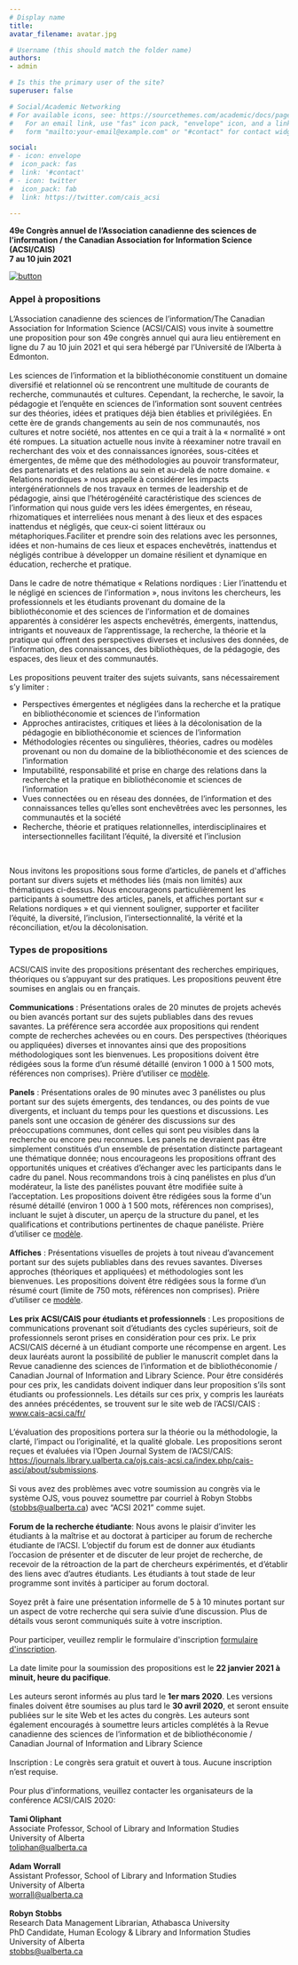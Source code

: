 ```yaml
---
# Display name
title: 
avatar_filename: avatar.jpg

# Username (this should match the folder name)
authors:
- admin

# Is this the primary user of the site?
superuser: false

# Social/Academic Networking
# For available icons, see: https://sourcethemes.com/academic/docs/page-builder/#icons
#   For an email link, use "fas" icon pack, "envelope" icon, and a link in the
#   form "mailto:your-email@example.com" or "#contact" for contact widget.

social:
# - icon: envelope
#  icon_pack: fas
#  link: '#contact'
# - icon: twitter
#  icon_pack: fab
#  link: https://twitter.com/cais_acsi
  
---
```


**49e Congrès annuel de l’Association canadienne des sciences de l’information / the Canadian Association for Information Science (ACSI/CAIS)**
<br>
**7 au 10 juin 2021**
<br>

[![button](https://raw.githubusercontent.com/cais-acsi/acsi2021/master/content/submit_button_fr.png)](https://journals.library.ualberta.ca/ojs.cais-acsi.ca/index.php/cais-asci/about/submissions)

### Appel à propositions
L’Association canadienne des sciences de l’information/The Canadian Association for Information Science (ACSI/CAIS) vous invite à soumettre une proposition pour son 49e congrès annuel qui aura lieu entièrement en ligne du 7 au 10 juin 2021 et qui sera hébergé par l’Université de l’Alberta à Edmonton.
<br><br>
Les sciences de l’information et la bibliothéconomie constituent un domaine diversifié et relationnel où se rencontrent une multitude de courants de recherche, communautés et cultures. Cependant, la recherche, le savoir, la pédagogie et l’enquête en sciences de l’information sont souvent centrées sur des théories, idées et pratiques déjà bien établies et privilégiées. En cette ère de grands changements au sein de nos communautés, nos cultures et notre société, nos attentes en ce qui a trait à la « normalité » ont été rompues. La situation actuelle nous invite à réexaminer notre travail en recherchant des voix et des connaissances ignorées, sous-citées et émergentes, de même que des méthodologies au pouvoir transformateur, des partenariats et des relations au sein et au-delà de notre domaine. « Relations nordiques » nous appelle à considérer les impacts intergénérationnels de nos travaux en termes de leadership et de pédagogie, ainsi que l’hétérogénéité caractéristique des sciences de l’information qui nous guide vers les idées émergentes, en réseau, rhizomatiques et interreliées nous menant à des lieux et des espaces inattendus et négligés, que ceux-ci soient littéraux ou métaphoriques.Faciliter et prendre soin des relations avec les personnes, idées et non-humains de ces lieux et espaces enchevêtrés, inattendus et négligés contribue à développer un domaine résilient et dynamique en éducation, recherche et pratique.
<br><br>
Dans le cadre de notre thématique « Relations nordiques : Lier l’inattendu et le négligé en sciences de l’information », nous invitons les chercheurs, les professionnels et les étudiants provenant du domaine de la bibliothéconomie et des sciences de l’information et de domaines apparentés à considérer les aspects enchevêtrés, émergents, inattendus, intrigants et nouveaux de l’apprentissage, la recherche, la théorie et la pratique qui offrent des perspectives diverses et inclusives des données, de l’information, des connaissances, des bibliothèques, de la pédagogie, des espaces, des lieux et des communautés. 
<br><br>
Les propositions peuvent traiter des sujets suivants, sans nécessairement s’y limiter : 
- Perspectives émergentes et négligées dans la recherche et la pratique en bibliothéconomie et sciences de l’information
- Approches antiracistes, critiques et liées à la décolonisation de la pédagogie en bibliothéconomie et sciences de l’information
- Méthodologies récentes ou singulières, théories, cadres ou modèles provenant ou non du domaine de la bibliothéconomie et des sciences de l’information
- Imputabilité, responsabilité et prise en charge des relations dans la recherche et la pratique en bibliothéconomie et sciences de l’information
- Vues connectées ou en réseau des données, de l’information et des connaissances telles qu’elles sont enchevêtrées avec les personnes, les communautés et la société
- Recherche, théorie et pratiques relationnelles, interdisciplinaires et intersectionnelles facilitant l’équité, la diversité et l’inclusion
<br>

Nous invitons les propositions sous forme d’articles, de panels et d'affiches portant sur divers sujets et méthodes liés (mais non limités) aux thématiques ci-dessus. Nous encourageons particulièrement les participants à soumettre des articles, panels, et affiches portant sur « Relations nordiques » et qui viennent souligner, supporter et faciliter l’équité, la diversité, l’inclusion, l’intersectionnalité, la vérité et la réconciliation, et/ou la décolonisation. 

### Types de propositions
ACSI/CAIS invite des propositions présentant des recherches empiriques, théoriques ou s’appuyant sur des pratiques. Les propositions peuvent être soumises en anglais ou en français.
<br><br>
**Communications** : Présentations orales de 20 minutes de projets achevés ou bien avancés portant sur des sujets publiables dans des revues savantes.  La préférence sera accordée aux propositions qui rendent compte de recherches achevées ou en cours. Des perspectives (théoriques ou appliquées) diverses et innovantes ainsi que des propositions méthodologiques sont les bienvenues. Les propositions doivent être rédigées sous la forme d’un résumé détaillé (environ 1 000 à 1 500 mots, références non comprises). Prière d’utiliser ce [modèle](http://cais-acsi.ca/wp-content/uploads/2019/10/CAIS-ACSI-2020-Abstract-Template.docx).
<br><br>
**Panels** : Présentations orales de 90 minutes avec 3 panélistes ou plus portant sur des sujets émergents, des tendances, ou des points de vue divergents, et incluant du temps pour les questions et discussions. Les panels sont une occasion de générer des discussions sur des préoccupations communes, dont celles qui sont peu visibles dans la recherche ou encore peu reconnues. Les panels ne devraient pas être simplement constitués d’un ensemble de présentation distincte partageant une thématique donnée; nous encourageons les propositions offrant des opportunités uniques et créatives d’échanger avec les participants dans le cadre du panel. Nous recommandons trois à cinq panélistes en plus d’un modérateur, la liste des panélistes pouvant être modifiée suite à l’acceptation. Les propositions doivent être rédigées sous la forme d'un résumé détaillé (environ 1 000 à 1 500 mots, références non comprises), incluant le sujet à discuter, un aperçu de la structure du panel, et les qualifications et contributions pertinentes de chaque panéliste. Prière d’utiliser ce [modèle](http://cais-acsi.ca/wp-content/uploads/2019/10/CAIS-ACSI-2020-Abstract-Template.docx).
<br><br>
**Affiches** : Présentations visuelles de projets à tout niveau d’avancement portant sur des sujets publiables dans des revues savantes. Diverses approches (théoriques et appliquées) et méthodologies sont les bienvenues. Les propositions doivent être rédigées sous la forme d’un résumé court (limite de 750 mots, références non comprises). Prière d’utiliser ce [modèle](http://cais-acsi.ca/wp-content/uploads/2019/10/CAIS-ACSI-2020-Abstract-Template.docx).
<br><br>
**Les prix ACSI/CAIS pour étudiants et professionnels** : Les propositions de communications provenant soit d’étudiants des cycles supérieurs, soit de professionnels seront prises en considération pour ces prix. Le prix ACSI/CAIS décerné à un étudiant comporte une récompense en argent. Les deux lauréats auront la possibilité de publier le manuscrit complet dans la Revue canadienne des sciences de l’information et de bibliothéconomie / Canadian Journal of Information and Library Science. Pour être considérés pour ces prix, les candidats doivent indiquer dans leur proposition s’ils sont étudiants ou professionnels. Les détails sur ces prix, y compris les lauréats des années précédentes, se trouvent sur le site web de l’ACSI/CAIS : www.cais-acsi.ca/fr/
<br><br>
L’évaluation des propositions portera sur la théorie ou la méthodologie, la clarté, l’impact ou l’originalité, et la qualité globale. Les propositions seront reçues et évaluées via l’Open Journal System de l’ACSI/CAIS: https://journals.library.ualberta.ca/ojs.cais-acsi.ca/index.php/cais-asci/about/submissions.
<br><br>
Si vous avez des problèmes avec votre soumission au congrès via le système OJS, vous pouvez soumettre par courriel à Robyn Stobbs (stobbs@ualberta.ca) avec “ACSI 2021” comme sujet.
<br><br>
**Forum de la recherche étudiante**: Nous avons le plaisir d’inviter les étudiants à la maîtrise et au doctorat à participer au forum de recherche étudiante de l’ACSI. L’objectif du forum est de donner aux étudiants l’occasion de présenter et de discuter de leur projet de recherche, de recevoir de la rétroaction de la part de chercheurs expérimentés, et d’établir des liens avec d’autres étudiants. Les étudiants à tout stade de leur programme sont invités à participer au forum doctoral.
<br><br>
Soyez prêt à faire une présentation informelle de 5 à 10 minutes portant sur un aspect de votre recherche qui sera suivie d’une discussion. Plus de détails vous seront communiqués suite à votre inscription.
<br><br>
Pour participer, veuillez remplir le formulaire d'inscription [formulaire d'inscription](https://docs.google.com/forms/d/e/1FAIpQLSdLg4QDkFUgfzT9D2Uq-aoW0SYUUP1q9K_tNhcvMoZdDc8LmA/viewform?usp=sf_link).
<br><br>
La date limite pour la soumission des propositions est le **22 janvier 2021 à minuit, heure du pacifique**.
<br><br>
Les auteurs seront informés au plus tard le **1er mars 2020**. Les versions finales doivent être soumises au plus tard le **30 avril 2020**, et seront ensuite publiées sur le site Web et les actes du congrès. Les auteurs sont également encouragés à soumettre leurs articles complétés à la Revue canadienne des sciences de l’information et de bibliothéconomie / Canadian Journal of Information and Library Science
<br><br>
Inscription : Le congrès sera gratuit et ouvert à tous. Aucune inscription n’est requise. 
<br><br>
Pour plus d'informations, veuillez contacter les organisateurs de la conférence ACSI/CAIS 2020:<br><br>
**Tami Oliphant**<br>
Associate Professor, School of Library and Information Studies<br>
University of Alberta<br>
toliphan@ualberta.ca <br>
<br>
**Adam Worrall** <br>
Assistant Professor, School of Library and Information Studies<br>
University of Alberta<br>
worrall@ualberta.ca<br>
<br>
**Robyn Stobbs**<br>
Research Data Management Librarian, Athabasca University<br>
PhD Candidate, Human Ecology & Library and Information Studies<br>
University of Alberta<br>
stobbs@ualberta.ca


